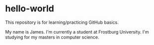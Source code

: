 # hello-world
This repository is for learning/practicing GitHub basics.

My name is James.  I'm currently a student at Frostburg University.  I'm studying for my masters in computer science.
